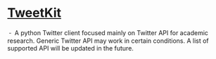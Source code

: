 # [TweetKit](https://github.com/ysenarath/tweetkit)

𐄐 A python Twitter client focused mainly on Twitter API for academic research. Generic Twitter API may work in certain conditions. A list of supported API will be updated in the future.
